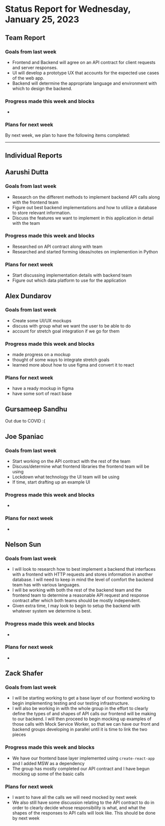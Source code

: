 # Status Report for Wednesday, January 25, 2023

## Team Report

### Goals from last week
- Frontend and Backend will agree on an API contract for client requests and server responses.
- UI will develop a prototype UX that accounts for the expected use cases of the web app.
- Backend will determine the appropriate language and environment with which to design the backend.


### Progress made this week and blocks
- 

### Plans for next week
By next week, we plan to have the following items completed:

---
## Individual Reports

## Aarushi Dutta

### Goals from last week
- Research on the different methods to implement backend API calls 
along with the frontend team
- Figure out best backend implementations and how to utilize a database to store
relevant information.
- Discuss the features we want to implement in this application in detail with the team

### Progress made this week and blocks
- Researched on API contract along with team
- Researched and started forming ideas/notes on implemention in Python

### Plans for next week
- Start discussing implementation details with backend team
- Figure out which data platform to use for the application

## Alex Dundarov

### Goals from last week
- Create some UI/UX mockups
- discuss with group what we want the user to be able to do
- account for stretch goal integration if we go for them
### Progress made this week and blocks
- made progress on a mockup
- thought of some ways to integrate stretch goals
- learned more about how to use figma and convert it to react
### Plans for next week
- have a ready mockup in figma
- have some sort of react base
## Gursameep Sandhu

Out due to COVID :(

## Joe Spaniac

### Goals from last week
- Start working on the API contract with the rest of the team
- Discuss/determine what frontend libraries the frontend team will be using
- Lockdown what technology the UI team will be using
- If time, start drafting up an example UI

### Progress made this week and blocks
- 

### Plans for next week
- 

## Nelson Sun

### Goals from last week
- I will look to research how to best implement a backend that interfaces with a frontend with HTTP
requests and stores information in another database. I will need to keep in mind the level of comfort
the backend team has with various languages.
- I will be working with both the rest of the backend team and the frontend team to determine a reasonable
API request and response contract after which both teams should be mostly independent.
- Given extra time, I may look to begin to setup the backend with whatever system we determine is best.

### Progress made this week and blocks
- 

### Plans for next week
- 

## Zack Shafer

### Goals from last week
- I will be starting working to get a base layer of our frontend working to begin implementing testing and our testing
infrastructure.
- I will also be working in with the whole group in the effort to clearly define the types of and shapes of API calls
our frontend will be making to our backend. I will then proceed to begin mocking up examples of those calls with Mock
Service Worker, so that we can have our front and backend groups developing in parallel until it is time to link the two
pieces

### Progress made this week and blocks
- We have our frontend base layer implemented using `create-react-app` and I added MSW as a dependency
- The group has mostly completed our API contract and I have begun mocking up some of the basic calls

### Plans for next week
- I want to have all the calls we will need mocked by next week
- We also still have some discussion relating to the API contract to do in order to clearly decide
whose responsibility is what, and what the shapes of the responses to API calls will look like. This
should be done by next week
